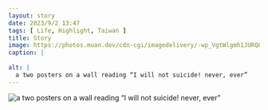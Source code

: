 ```yaml
---
layout: story
date: 2023/9/2 13:47
tags: [ Life, Highlight, Taiwan ]
title: Story
image: https://photos.muan.dev/cdn-cgi/imagedelivery/-wp_VgtWlgmh1JURQ8t1mg/4700428e-a419-4b19-cbad-1ad336540200/public
caption: |
  
alt: |
  a two posters on a wall reading “I will not suicide! never, ever”
---
```


![a two posters on a wall reading “I will not suicide! never, ever”](https://photos.muan.dev/cdn-cgi/imagedelivery/-wp_VgtWlgmh1JURQ8t1mg/4700428e-a419-4b19-cbad-1ad336540200/public)


